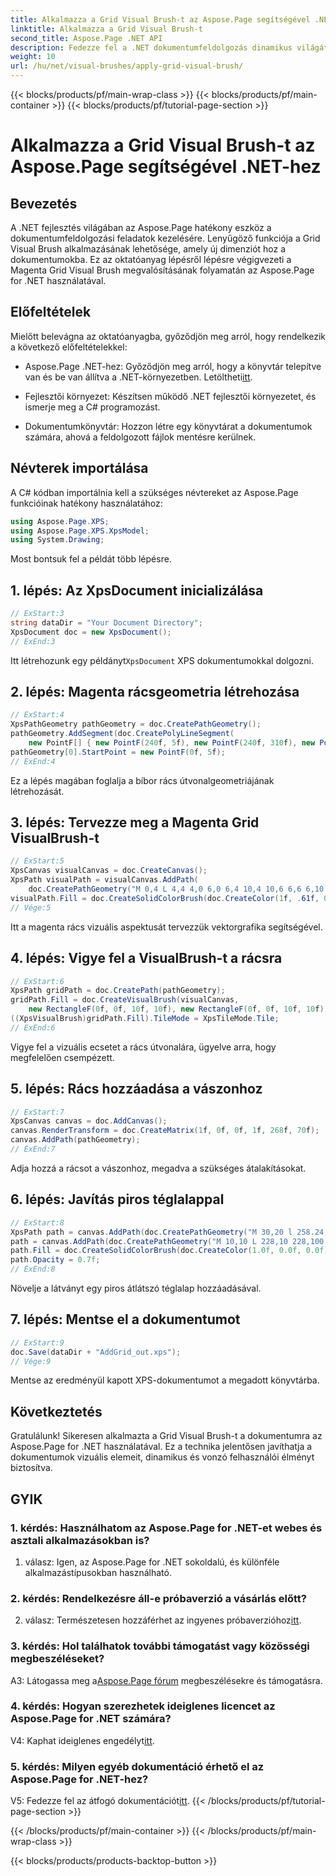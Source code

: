 ```yaml
---
title: Alkalmazza a Grid Visual Brush-t az Aspose.Page segítségével .NET-hez
linktitle: Alkalmazza a Grid Visual Brush-t
second_title: Aspose.Page .NET API
description: Fedezze fel a .NET dokumentumfeldolgozás dinamikus világát az Aspose.Page segítségével. Ismerje meg, hogyan alkalmazhat Grid Visual Brush-t vizuálisan lenyűgöző dokumentumokhoz.
weight: 10
url: /hu/net/visual-brushes/apply-grid-visual-brush/
---
```


{{< blocks/products/pf/main-wrap-class >}}
{{< blocks/products/pf/main-container >}}
{{< blocks/products/pf/tutorial-page-section >}}

# Alkalmazza a Grid Visual Brush-t az Aspose.Page segítségével .NET-hez

## Bevezetés

A .NET fejlesztés világában az Aspose.Page hatékony eszköz a dokumentumfeldolgozási feladatok kezelésére. Lenyűgöző funkciója a Grid Visual Brush alkalmazásának lehetősége, amely új dimenziót hoz a dokumentumokba. Ez az oktatóanyag lépésről lépésre végigvezeti a Magenta Grid Visual Brush megvalósításának folyamatán az Aspose.Page for .NET használatával.

## Előfeltételek

Mielőtt belevágna az oktatóanyagba, győződjön meg arról, hogy rendelkezik a következő előfeltételekkel:

-  Aspose.Page .NET-hez: Győződjön meg arról, hogy a könyvtár telepítve van és be van állítva a .NET-környezetben. Letöltheti[itt](https://releases.aspose.com/page/net/).

- Fejlesztői környezet: Készítsen működő .NET fejlesztői környezetet, és ismerje meg a C# programozást.

- Dokumentumkönyvtár: Hozzon létre egy könyvtárat a dokumentumok számára, ahová a feldolgozott fájlok mentésre kerülnek.

## Névterek importálása

A C# kódban importálnia kell a szükséges névtereket az Aspose.Page funkcióinak hatékony használatához:

```csharp
using Aspose.Page.XPS;
using Aspose.Page.XPS.XpsModel;
using System.Drawing;
```

Most bontsuk fel a példát több lépésre.

## 1. lépés: Az XpsDocument inicializálása

```csharp
// ExStart:3
string dataDir = "Your Document Directory";
XpsDocument doc = new XpsDocument();
// ExEnd:3
```

 Itt létrehozunk egy példányt`XpsDocument` XPS dokumentumokkal dolgozni.

## 2. lépés: Magenta rácsgeometria létrehozása

```csharp
// ExStart:4
XpsPathGeometry pathGeometry = doc.CreatePathGeometry();
pathGeometry.AddSegment(doc.CreatePolyLineSegment(
    new PointF[] { new PointF(240f, 5f), new PointF(240f, 310f), new PointF(0f, 310f) }));
pathGeometry[0].StartPoint = new PointF(0f, 5f);
// ExEnd:4
```

Ez a lépés magában foglalja a bíbor rács útvonalgeometriájának létrehozását.

## 3. lépés: Tervezze meg a Magenta Grid VisualBrush-t

```csharp
// ExStart:5
XpsCanvas visualCanvas = doc.CreateCanvas();
XpsPath visualPath = visualCanvas.AddPath(
    doc.CreatePathGeometry("M 0,4 L 4,4 4,0 6,0 6,4 10,4 10,6 6,6 6,10 4,10 4,6 0,6 Z"));
visualPath.Fill = doc.CreateSolidColorBrush(doc.CreateColor(1f, .61f, 0.1f, 0.61f));
// Vége:5
```

Itt a magenta rács vizuális aspektusát tervezzük vektorgrafika segítségével.

## 4. lépés: Vigye fel a VisualBrush-t a rácsra

```csharp
// ExStart:6
XpsPath gridPath = doc.CreatePath(pathGeometry);
gridPath.Fill = doc.CreateVisualBrush(visualCanvas,
    new RectangleF(0f, 0f, 10f, 10f), new RectangleF(0f, 0f, 10f, 10f));
((XpsVisualBrush)gridPath.Fill).TileMode = XpsTileMode.Tile;
// ExEnd:6
```

Vigye fel a vizuális ecsetet a rács útvonalára, ügyelve arra, hogy megfelelően csempézett.

## 5. lépés: Rács hozzáadása a vászonhoz

```csharp
// ExStart:7
XpsCanvas canvas = doc.AddCanvas();
canvas.RenderTransform = doc.CreateMatrix(1f, 0f, 0f, 1f, 268f, 70f);
canvas.AddPath(pathGeometry);
// ExEnd:7
```

Adja hozzá a rácsot a vászonhoz, megadva a szükséges átalakításokat.

## 6. lépés: Javítás piros téglalappal

```csharp
// ExStart:8
XpsPath path = canvas.AddPath(doc.CreatePathGeometry("M 30,20 l 258.24,0 0,56.64 -258.24,0 Z"));
path = canvas.AddPath(doc.CreatePathGeometry("M 10,10 L 228,10 228,100 10,100"));
path.Fill = doc.CreateSolidColorBrush(doc.CreateColor(1.0f, 0.0f, 0.0f));
path.Opacity = 0.7f;
// ExEnd:8
```

Növelje a látványt egy piros átlátszó téglalap hozzáadásával.

## 7. lépés: Mentse el a dokumentumot

```csharp
// ExStart:9
doc.Save(dataDir + "AddGrid_out.xps");
// Vége:9
```

Mentse az eredményül kapott XPS-dokumentumot a megadott könyvtárba.

## Következtetés

Gratulálunk! Sikeresen alkalmazta a Grid Visual Brush-t a dokumentumra az Aspose.Page for .NET használatával. Ez a technika jelentősen javíthatja a dokumentumok vizuális elemeit, dinamikus és vonzó felhasználói élményt biztosítva.

## GYIK

### 1. kérdés: Használhatom az Aspose.Page for .NET-et webes és asztali alkalmazásokban is?

1. válasz: Igen, az Aspose.Page for .NET sokoldalú, és különféle alkalmazástípusokban használható.

### 2. kérdés: Rendelkezésre áll-e próbaverzió a vásárlás előtt?

 2. válasz: Természetesen hozzáférhet az ingyenes próbaverzióhoz[itt](https://releases.aspose.com/).

### 3. kérdés: Hol találhatok további támogatást vagy közösségi megbeszéléseket?

 A3: Látogassa meg a[Aspose.Page fórum](https://forum.aspose.com/c/page/39) megbeszélésekre és támogatásra.

### 4. kérdés: Hogyan szerezhetek ideiglenes licencet az Aspose.Page for .NET számára?

 V4: Kaphat ideiglenes engedélyt[itt](https://purchase.aspose.com/temporary-license/).

### 5. kérdés: Milyen egyéb dokumentáció érhető el az Aspose.Page for .NET-hez?

 V5: Fedezze fel az átfogó dokumentációt[itt](https://reference.aspose.com/page/net/).
{{< /blocks/products/pf/tutorial-page-section >}}

{{< /blocks/products/pf/main-container >}}
{{< /blocks/products/pf/main-wrap-class >}}

{{< blocks/products/products-backtop-button >}}

